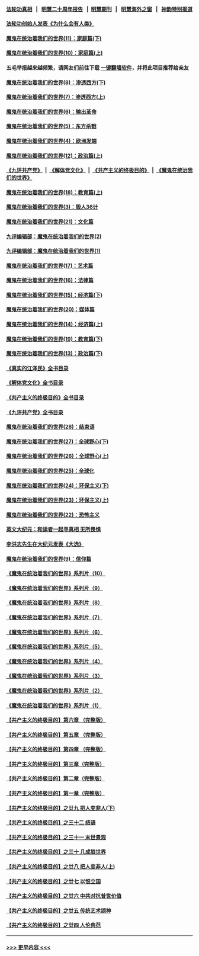 #### [法轮功真相](https://github.com/gfw-breaker/truth/blob/master/README.md?t=0) &nbsp;&nbsp;|&nbsp;&nbsp; [明慧二十周年报告](https://github.com/gfw-breaker/mh-reports/blob/master/README.md?t=0) &nbsp;&nbsp;|&nbsp;&nbsp;[明慧期刊](https://github.com/gfw-breaker/mh-qikan) &nbsp;&nbsp;|&nbsp;&nbsp; [明慧海外之窗](https://github.com/gfw-breaker/mh-news/blob/master/README.md?t=0) &nbsp;&nbsp;|&nbsp;&nbsp; [神韵特别报道](https://github.com/gfw-breaker/mh-news/blob/master/shenyun.md?t=0)
#### [法轮功创始人发表《为什么会有人类》](../pages/nsc422/n13912117.md?t=03102143) 
#### [魔鬼在统治着我们的世界(11)：家庭篇(下)](../pages/nsc422/n10440961.md?t=03102143) 
#### [魔鬼在统治着我们的世界(10)：家庭篇(上)](../pages/nsc422/n10435448.md?t=03102143) 
#### 五毛举报越来越频繁，请网友们前往下载 [一键翻墙软件](https://github.com/gfw-breaker/ssr-accounts)，并将此项目推荐给亲友
#### [魔鬼在统治着我们的世界(8)：渗透西方(下)](../pages/nsc422/n10429603.md?t=03102143) 
#### [魔鬼在统治着我们的世界(7)：渗透西方(上)](../pages/nsc422/n10426013.md?t=03102143) 
#### [魔鬼在统治着我们的世界(6)：输出革命](../pages/nsc422/n10421536.md?t=03102143) 
#### [魔鬼在统治着我们的世界(5)：东方杀戮](../pages/nsc422/n10417707.md?t=03102143) 
#### [魔鬼在统治着我们的世界(4)：欧洲发端](../pages/nsc422/n10414890.md?t=03102143) 
#### [魔鬼在统治着我们的世界(12)：政治篇(上)](../pages/nsc422/n10444576.md?t=03102143) 
#### [《九评共产党》](https://github.com/begood0513/9ping.md/blob/master/README.md) &nbsp;|&nbsp; [《解体党文化》](../../../../jtdwh.md/blob/master/README.md)  &nbsp;|&nbsp; [《共产主义的终极目的》](../../../../gczydzjmd.md/blob/master/README.md) &nbsp;|&nbsp; [《魔鬼在统治我们的世界》](../../../../mgztzwmdsj.md/blob/master/README.md) 
#### [魔鬼在统治着我们的世界(18)：教育篇(上)](../pages/nsc422/n10526970.md?t=03102143) 
#### [魔鬼在统治着我们的世界(3)：毁人36计](../pages/nsc422/n10411583.md?t=03102143) 
#### [魔鬼在统治着我们的世界(21)：文化篇](../pages/nsc422/n10597706.md?t=03102143) 
#### [九评编辑部：魔鬼在统治着我们的世界(2)](../pages/nsc422/n10410036.md?t=03102143) 
#### [九评编辑部：魔鬼在统治着我们的世界(1)](../pages/nsc422/n10406825.md?t=03102143) 
#### [魔鬼在统治着我们的世界(17)：艺术篇](../pages/nsc422/n10499093.md?t=03102143) 
#### [魔鬼在统治着我们的世界(16)：法律篇](../pages/nsc422/n10485969.md?t=03102143) 
#### [魔鬼在统治着我们的世界(15)：经济篇(下)](../pages/nsc422/n10469975.md?t=03102143) 
#### [魔鬼在统治着我们的世界(20)：媒体篇](../pages/nsc422/n10586579.md?t=03102143) 
#### [魔鬼在统治着我们的世界(14)：经济篇(上)](../pages/nsc422/n10457370.md?t=03102143) 
#### [魔鬼在统治着我们的世界(19)：教育篇(下)](../pages/nsc422/n10564808.md?t=03102143) 
#### [魔鬼在统治着我们的世界(13)：政治篇(下)](../pages/nsc422/n10448270.md?t=03102143) 
#### [《真实的江泽民》全书目录](../pages/nsc422/n13721399.md?t=03102143) 
#### [《解体党文化》全书目录](../pages/nsc422/n13721157.md?t=03102143) 
#### [《共产主义的终极目的》全书目录](../pages/nsc422/n13721048.md?t=03102143) 
#### [《九评共产党》全书目录](../pages/nsc422/n13708085.md?t=03102143) 
#### [魔鬼在统治着我们的世界(28)：结束语](../pages/nsc422/n10936246.md?t=03102143) 
#### [魔鬼在统治着我们的世界(27)：全球野心(下)](../pages/nsc422/n10928319.md?t=03102143) 
#### [魔鬼在统治着我们的世界(26)：全球野心(上)](../pages/nsc422/n10900318.md?t=03102143) 
#### [魔鬼在统治着我们的世界(25)：全球化](../pages/nsc422/n10788205.md?t=03102143) 
#### [魔鬼在统治着我们的世界(24)：环保主义(下)](../pages/nsc422/n10695307.md?t=03102143) 
#### [魔鬼在统治着我们的世界(23)：环保主义(上)](../pages/nsc422/n10688613.md?t=03102143) 
#### [魔鬼在统治着我们的世界(22)：恐怖主义](../pages/nsc422/n10614727.md?t=03102143) 
#### [英文大纪元：和读者一起寻真相 无所畏惧](../pages/nsc422/n12542027.md?t=03102143) 
#### [李洪志先生在大纪元发表《大选》](../pages/nsc422/n12534746.md?t=03102143) 
#### [魔鬼在统治着我们的世界(9)：信仰篇](../pages/nsc422/n10432159.md?t=03102143) 
#### [《魔鬼在统治着我们的世界》系列片（10）](../pages/nsc422/n12292670.md?t=03102143) 
#### [《魔鬼在统治着我们的世界》系列片（9）](../pages/nsc422/n12290859.md?t=03102143) 
#### [《魔鬼在统治着我们的世界》系列片（8）](../pages/nsc422/n12287445.md?t=03102143) 
#### [《魔鬼在统治着我们的世界》系列片（7）](../pages/nsc422/n12283425.md?t=03102143) 
#### [《魔鬼在统治着我们的世界》系列片（6）](../pages/nsc422/n12282314.md?t=03102143) 
#### [《魔鬼在统治着我们的世界》系列片（5）](../pages/nsc422/n12281419.md?t=03102143) 
#### [《魔鬼在统治着我们的世界》系列片（4）](../pages/nsc422/n12274024.md?t=03102143) 
#### [《魔鬼在统治着我们的世界》系列片（3）](../pages/nsc422/n12271322.md?t=03102143) 
#### [《魔鬼在统治着我们的世界》系列片（2）](../pages/nsc422/n12269049.md?t=03102143) 
#### [《魔鬼在统治着我们的世界》系列片（1）](../pages/nsc422/n12267575.md?t=03102143) 
#### [【共产主义的终极目的】第六章 （完整版）](../pages/nsc422/n11428913.md?t=03102143) 
#### [【共产主义的终极目的】第五章 （完整版）](../pages/nsc422/n11428912.md?t=03102143) 
#### [【共产主义的终极目的】第四章 （完整版）](../pages/nsc422/n11428907.md?t=03102143) 
#### [【共产主义的终极目的】第三章（完整版）](../pages/nsc422/n11428848.md?t=03102143) 
#### [【共产主义的终极目的】第二章（完整版）](../pages/nsc422/n11428831.md?t=03102143) 
#### [【共产主义的终极目的】第一章（完整版）](../pages/nsc422/n11417651.md?t=03102143) 
#### [【共产主义的终极目的】之廿九 把人变非人(下)](../pages/nsc422/n11344140.md?t=03102143) 
#### [【共产主义的终极目的】之三十二 结语](../pages/nsc422/n11360535.md?t=03102143) 
#### [【共产主义的终极目的】之三十一 末世景观](../pages/nsc422/n11351129.md?t=03102143) 
#### [【共产主义的终极目的】之三十 几成狼世界](../pages/nsc422/n11348280.md?t=03102143) 
#### [【共产主义的终极目的】之廿八 把人变非人(上)](../pages/nsc422/n11340492.md?t=03102143) 
#### [【共产主义的终极目的】之廿七 以恨立国](../pages/nsc422/n11336944.md?t=03102143) 
#### [【共产主义的终极目的】之廿六 中共对抗普世价值](../pages/nsc422/n11324785.md?t=03102143) 
#### [【共产主义的终极目的】之廿五 传统艺术颂神](../pages/nsc422/n11296396.md?t=03102143) 
#### [【共产主义的终极目的】之廿四 人伦典范](../pages/nsc422/n11296397.md?t=03102143) 

----
#### [ >>> 更早内容 <<< ](../indexes/nsc422-earlier.md)
